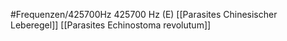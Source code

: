 #Frequenzen/425700Hz
425700 Hz (E)
[[Parasites Chinesischer Leberegel]]
[[Parasites Echinostoma revolutum]]